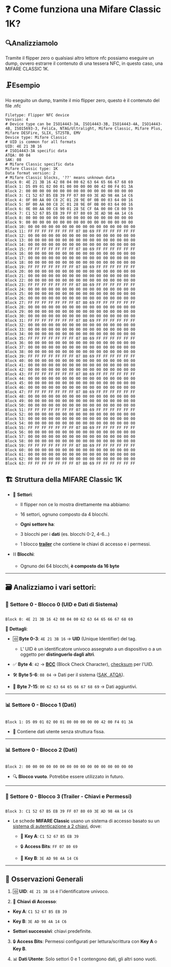 
# ❓ Come funziona una **Mifare Classic 1K?**

## 🔍**Analizziamolo**  

Tramite il flipper zero o qualsiasi altro lettore nfc possiamo eseguire un dump, ovvero estrarre il contenuto di una tessera NFC, in questo caso, una MIFARE CLASSIC 1K.

## 🗜️Esempio
Ho eseguito un dump, tramite il mio flipper zero, questo è il contenuto del file .nfc
```
Filetype: Flipper NFC device
Version: 4
# Device type can be ISO14443-3A, ISO14443-3B, ISO14443-4A, ISO14443-4B, ISO15693-3, FeliCa, NTAG/Ultralight, Mifare Classic, Mifare Plus, Mifare DESFire, SLIX, ST25TB, EMV
Device type: Mifare Classic
# UID is common for all formats
UID: 4E 21 3B 16
# ISO14443-3A specific data
ATQA: 00 04
SAK: 08
# Mifare Classic specific data
Mifare Classic type: 1K
Data format version: 2
# Mifare Classic blocks, '??' means unknown data
Block 0: 4E 21 3B 16 42 08 04 00 62 63 64 65 66 67 68 69
Block 1: D5 09 01 02 00 01 00 00 00 00 00 42 00 F4 01 3A
Block 2: 00 00 00 00 00 00 00 00 00 00 00 00 00 00 00 00
Block 3: C1 52 67 B5 EB 39 FF 07 80 69 3E AD 98 4A 14 C6
Block 4: 0F 00 AA 00 C8 2C 01 28 9E 0F 0B 00 03 64 00 16
Block 5: 0F 00 AA 00 C8 2C 01 28 9E 0F 0B 00 03 64 00 16
Block 6: 0E 00 AA 00 C8 90 01 28 5E CF 0A 00 00 C8 00 59
Block 7: C1 52 67 B5 EB 39 FF 07 80 69 3E AD 98 4A 14 C6
Block 8: 00 00 00 00 00 00 00 00 00 00 00 00 00 00 00 00
Block 9: 00 00 00 00 00 00 00 00 00 00 00 00 00 00 00 00
Block 10: 00 00 00 00 00 00 00 00 00 00 00 00 00 00 00 00
Block 11: FF FF FF FF FF FF FF 07 80 69 FF FF FF FF FF FF
Block 12: 00 00 00 00 00 00 00 00 00 00 00 00 00 00 00 00
Block 13: 00 00 00 00 00 00 00 00 00 00 00 00 00 00 00 00
Block 14: 00 00 00 00 00 00 00 00 00 00 00 00 00 00 00 00
Block 15: FF FF FF FF FF FF FF 07 80 69 FF FF FF FF FF FF
Block 16: 00 00 00 00 00 00 00 00 00 00 00 00 00 00 00 00
Block 17: 00 00 00 00 00 00 00 00 00 00 00 00 00 00 00 00
Block 18: 00 00 00 00 00 00 00 00 00 00 00 00 00 00 00 00
Block 19: FF FF FF FF FF FF FF 07 80 69 FF FF FF FF FF FF
Block 20: 00 00 00 00 00 00 00 00 00 00 00 00 00 00 00 00
Block 21: 00 00 00 00 00 00 00 00 00 00 00 00 00 00 00 00
Block 22: 00 00 00 00 00 00 00 00 00 00 00 00 00 00 00 00
Block 23: FF FF FF FF FF FF FF 07 80 69 FF FF FF FF FF FF
Block 24: 00 00 00 00 00 00 00 00 00 00 00 00 00 00 00 00
Block 25: 00 00 00 00 00 00 00 00 00 00 00 00 00 00 00 00
Block 26: 00 00 00 00 00 00 00 00 00 00 00 00 00 00 00 00
Block 27: FF FF FF FF FF FF FF 07 80 69 FF FF FF FF FF FF
Block 28: 00 00 00 00 00 00 00 00 00 00 00 00 00 00 00 00
Block 29: 00 00 00 00 00 00 00 00 00 00 00 00 00 00 00 00
Block 30: 00 00 00 00 00 00 00 00 00 00 00 00 00 00 00 00
Block 31: FF FF FF FF FF FF FF 07 80 69 FF FF FF FF FF FF
Block 32: 00 00 00 00 00 00 00 00 00 00 00 00 00 00 00 00
Block 33: 00 00 00 00 00 00 00 00 00 00 00 00 00 00 00 00
Block 34: 00 00 00 00 00 00 00 00 00 00 00 00 00 00 00 00
Block 35: FF FF FF FF FF FF FF 07 80 69 FF FF FF FF FF FF
Block 36: 00 00 00 00 00 00 00 00 00 00 00 00 00 00 00 00
Block 37: 00 00 00 00 00 00 00 00 00 00 00 00 00 00 00 00
Block 38: 00 00 00 00 00 00 00 00 00 00 00 00 00 00 00 00
Block 39: FF FF FF FF FF FF FF 07 80 69 FF FF FF FF FF FF
Block 40: 00 00 00 00 00 00 00 00 00 00 00 00 00 00 00 00
Block 41: 00 00 00 00 00 00 00 00 00 00 00 00 00 00 00 00
Block 42: 00 00 00 00 00 00 00 00 00 00 00 00 00 00 00 00
Block 43: FF FF FF FF FF FF FF 07 80 69 FF FF FF FF FF FF
Block 44: 00 00 00 00 00 00 00 00 00 00 00 00 00 00 00 00
Block 45: 00 00 00 00 00 00 00 00 00 00 00 00 00 00 00 00
Block 46: 00 00 00 00 00 00 00 00 00 00 00 00 00 00 00 00
Block 47: FF FF FF FF FF FF FF 07 80 69 FF FF FF FF FF FF
Block 48: 00 00 00 00 00 00 00 00 00 00 00 00 00 00 00 00
Block 49: 00 00 00 00 00 00 00 00 00 00 00 00 00 00 00 00
Block 50: 00 00 00 00 00 00 00 00 00 00 00 00 00 00 00 00
Block 51: FF FF FF FF FF FF FF 07 80 69 FF FF FF FF FF FF
Block 52: 00 00 00 00 00 00 00 00 00 00 00 00 00 00 00 00
Block 53: 00 00 00 00 00 00 00 00 00 00 00 00 00 00 00 00
Block 54: 00 00 00 00 00 00 00 00 00 00 00 00 00 00 00 00
Block 55: FF FF FF FF FF FF FF 07 80 69 FF FF FF FF FF FF
Block 56: 00 00 00 00 00 00 00 00 00 00 00 00 00 00 00 00
Block 57: 00 00 00 00 00 00 00 00 00 00 00 00 00 00 00 00
Block 58: 00 00 00 00 00 00 00 00 00 00 00 00 00 00 00 00
Block 59: FF FF FF FF FF FF FF 07 80 69 FF FF FF FF FF FF
Block 60: 00 00 00 00 00 00 00 00 00 00 00 00 00 00 00 00
Block 61: 00 00 00 00 00 00 00 00 00 00 00 00 00 00 00 00
Block 62: 00 00 00 00 00 00 00 00 00 00 00 00 00 00 00 00
Block 63: FF FF FF FF FF FF FF 07 80 69 FF FF FF FF FF FF
```
  

## 🏗️ Struttura della MIFARE Classic 1K

- 📂 **Settori**:
	- Il flipper non ce lo mostra direttamente ma abbiamo:
	- 16 settori, ognuno composto da 4 blocchi.
	
	- **Ogni settore ha**:
	- 3 blocchi per i **dati** (es. blocchi 0-2, 4-6...)
	- 1 blocco [**trailer**](https://github.com/Lotverp/Come-funzionano-le-Mifare-Classic-1K/blob/main/chiave%20a-b.md) che contiene le chiavi di accesso e i permessi.

- ⛓️ **Blocchi**:
	- Ognuno dei 64 blocchi, **è composto da 16 byte**

  

---

  

## 🗃️ Analizziamo i vari settori:

  

### 🔹 **Settore 0 - Blocco 0 (UID e Dati di Sistema)**

```

Block 0: 4E 21 3B 16 42 08 04 00 62 63 64 65 66 67 68 69

```

🔑 **Dettagli**:

- 🆔 **Byte 0-3**: `4E 21 3B 16` → **UID** (Unique Identifier) del tag.
	- L' UID è un identificatore univoco assegnato a un dispositivo o a un oggetto per **distinguerlo dagli altri**.

- ✅ **Byte 4**: `42` → [**BCC**](https://github.com/Lotverp/Come-funzionano-le-Mifare-Classic-1K/blob/main/BCC.md) (Block Check Character), [checksum](https://github.com/Lotverp/Come-funzionano-le-Mifare-Classic-1K/blob/main/checksum.md) per l'UID.

- 🛠️ **Byte 5-6**: `08 04` → Dati per il sistema ([SAK, ATQA](https://github.com/Lotverp/Come-funzionano-le-Mifare-Classic-1K/blob/main/sak-atqa.md)).

- 📄 **Byte 7-15**: `00 62 63 64 65 66 67 68 69` → Dati aggiuntivi.

  

---

  

### 📊 **Settore 0 - Blocco 1 (Dati)**

```

Block 1: D5 09 01 02 00 01 00 00 00 00 00 42 00 F4 01 3A

```

- 📝 Contiene dati utente senza struttura fissa.

  

---

  

### 📊 **Settore 0 - Blocco 2 (Dati)**

```

Block 2: 00 00 00 00 00 00 00 00 00 00 00 00 00 00 00 00

```

- 🔍 **Blocco vuoto**. Potrebbe essere utilizzato in futuro.

  

---

  

### 🔐 **Settore 0 - Blocco 3 (Trailer - Chiavi e Permessi)**

```

Block 3: C1 52 67 B5 EB 39 FF 07 80 69 3E AD 98 4A 14 C6

```

- Le schede **MIFARE Classic** usano un sistema di accesso basato su un [sistema di autenticazione a 2 chiavi](https://github.com/Lotverp/Come-funzionano-le-Mifare-Classic-1K/blob/main/chiave%20a-b.md), dove:
	- 🔑 **Key A**: `C1 52 67 B5 EB 39`

	- 🔒 **Access Bits**: `FF 07 80 69`

	- 🔑 **Key B**: `3E AD 98 4A 14 C6`

  

---

  

## 🔎 Osservazioni Generali

1. 🆔 **UID**: `4E 21 3B 16` è l'identificatore univoco.

2. 🔐 **Chiavi di Accesso**:

-  **Key A**: `C1 52 67 B5 EB 39`

-  **Key B**: `3E AD 98 4A 14 C6`

-  **Settori successivi**: chiavi predefinite.

3. 🔒 **Access Bits**: Permessi configurati per lettura/scrittura con **Key A** o **Key B**.

4. 📊 **Dati Utente**: Solo settori 0 e 1 contengono dati, gli altri sono vuoti.
